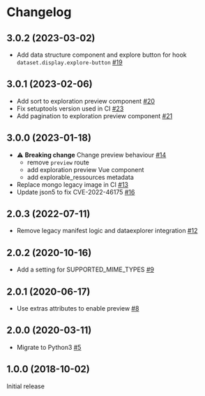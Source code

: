 # Changelog

## 3.0.2 (2023-03-02)

- Add data structure component and explore button for hook `dataset.display.explore-button` [#19](https://github.com/opendatateam/udata-tabular-preview/pull/19)

## 3.0.1 (2023-02-06)

- Add sort to exploration preview component [#20](https://github.com/opendatateam/udata-tabular-preview/pull/20)
- Fix setuptools version used in CI [#23](https://github.com/opendatateam/udata-tabular-preview/pull/23)
- Add pagination to exploration preview component [#21](https://github.com/opendatateam/udata-tabular-preview/pull/21)

## 3.0.0 (2023-01-18)

- :warning: **Breaking change** Change preview behaviour [#14](https://github.com/opendatateam/udata-tabular-preview/pull/14)
    - remove `preview` route
    - add exploration preview Vue component
    - add explorable_ressources metadata
- Replace mongo legacy image in CI [#13](https://github.com/opendatateam/udata-tabular-preview/pull/13)
- Update json5 to fix CVE-2022-46175 [#16](https://github.com/opendatateam/udata-tabular-preview/pull/16)

## 2.0.3 (2022-07-11)

- Remove legacy manifest logic and dataexplorer integration [#12](https://github.com/opendatateam/udata-tabular-preview/pull/12)

## 2.0.2 (2020-10-16)

- Add a setting for SUPPORTED_MIME_TYPES [#9](https://github.com/opendatateam/udata-tabular-preview/pull/9)

## 2.0.1 (2020-06-17)

- Use extras attributes to enable preview [#8](https://github.com/opendatateam/udata-tabular-preview/pull/8)

## 2.0.0 (2020-03-11)

- Migrate to Python3 [#5](https://github.com/opendatateam/udata-tabular-preview/pull/5)

## 1.0.0 (2018-10-02)

Initial release
